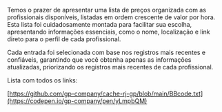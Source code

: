 Temos o prazer de apresentar uma lista de preços organizada com as profissionais disponíveis, listadas em ordem crescente de valor por hora. Esta lista foi cuidadosamente montada para facilitar sua escolha, apresentando informações essenciais, como o nome, localização e link direto para o perfil de cada profissional.

Cada entrada foi selecionada com base nos registros mais recentes e confiáveis, garantindo que você obtenha apenas as informações atualizadas, priorizando os registros mais recentes de cada profissional.

Lista com todos os links:

[https://github.com/gp-company/cache-rj-gp/blob/main/BBcode.txt](https://codepen.io/gp-company/pen/yLmpbQM)




